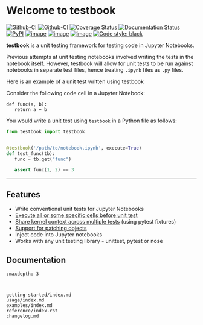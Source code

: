 # Welcome to testbook

[![Github-CI][github-badge]][github-link]
[![Github-CI][github-ci]][github-ci-link]
[![Coverage Status][codecov-badge]][codecov-link]
[![Documentation Status][rtd-badge]][rtd-link]
[![PyPI][pypi-badge]][pypi-link]
[![image](https://img.shields.io/pypi/v/testbook.svg)](https://pypi.python.org/pypi/testbook)
[![image](https://img.shields.io/pypi/l/testbook.svg)](https://github.com/astral-sh/testbook/blob/main/LICENSE)
[![image](https://img.shields.io/pypi/pyversions/testbook.svg)](https://pypi.python.org/pypi/testbook)
[![Code style: black](https://img.shields.io/badge/code%20style-black-000000.svg)](https://github.com/ambv/black)

**testbook** is a unit testing framework for testing code in Jupyter Notebooks.

Previous attempts at unit testing notebooks involved writing the tests in the notebook itself. However, testbook will allow for unit tests to be run against notebooks in separate test files, hence treating `.ipynb` files as `.py` files.

Here is an example of a unit test written using testbook

Consider the following code cell in a Jupyter Notebook:

```{code-block} python
def func(a, b):
   return a + b
```

You would write a unit test using `testbook` in a Python file as follows:

```python
from testbook import testbook


@testbook('/path/to/notebook.ipynb', execute=True)
def test_func(tb):
   func = tb.get("func")

   assert func(1, 2) == 3
```

---

## Features

- Write conventional unit tests for Jupyter Notebooks
- [Execute all or some specific cells before unit test](usage/index.md#using-execute-to-control-which-cells-are-executed-before-test)
- [Share kernel context across multiple tests](usage/index.md#share-kernel-context-across-multiple-tests) (using pytest fixtures)
- [Support for patching objects](usage/index.md#support-for-patching-objects)
- Inject code into Jupyter notebooks
- Works with any unit testing library - unittest, pytest or nose

## Documentation

```{toctree}
:maxdepth: 3



getting-started/index.md
usage/index.md
examples/index.md
reference/index.rst
changelog.md
```

[github-ci]: https://github.com/nteract/testbook/workflows/CI/badge.svg
[github-ci-link]: https://github.com/nteract/testbook/actions
[github-link]: https://github.com/nteract/testbook
[rtd-badge]: https://readthedocs.org/projects/testbook/badge/?version=latest
[rtd-link]: https://testbook.readthedocs.io/en/latest/?badge=latest
[codecov-badge]: https://codecov.io/gh/nteract/testbook/branch/master/graph/badge.svg
[codecov-link]: https://codecov.io/gh/nteract/testbook
[github-badge]: https://img.shields.io/github/stars/nteract/testbook?label=github
[pypi-badge]: https://img.shields.io/pypi/v/testbook.svg
[pypi-link]: https://pypi.org/project/testbook/
